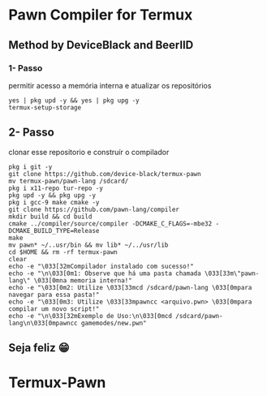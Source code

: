 # Pawn Compiler for Termux
## Method by DeviceBlack and BeerlID

### 1- Passo
permitir acesso a memória interna e atualizar os repositórios
```bsh
yes | pkg upd -y && yes | pkg upg -y
termux-setup-storage
```

## 2- Passo
clonar esse repositorio e construír o compilador
```bsh
pkg i git -y
git clone https://github.com/device-black/termux-pawn
mv termux-pawn/pawn-lang /sdcard/
pkg i x11-repo tur-repo -y
pkg upd -y && pkg upg -y
pkg i gcc-9 make cmake -y
git clone https://github.com/pawn-lang/compiler
mkdir build && cd build
cmake ../compiler/source/compiler -DCMAKE_C_FLAGS=-mbe32 -DCMAKE_BUILD_TYPE=Release
make
mv pawn* ~/..usr/bin && mv lib* ~/../usr/lib
cd $HOME && rm -rf termux-pawn
clear
echo -e "\033[32mCompilador instalado com sucesso!"
echo -e "\n\033[0m1: Observe que há uma pasta chamada \033[33m\"pawn-lang\" \033[0mna memoria interna!"
echo -e "\033[0m2: Utilize \033[33mcd /sdcard/pawn-lang \033[0mpara navegar para essa pasta!"
echo -e "\033[0m3: Utilize \033[33mpawncc <arquivo.pwn> \033[0mpara compilar um novo script!"
echo -e "\n\033[32mExemplo de Uso:\n\033[0mcd /sdcard/pawn-lang\n\033[0mpawncc gamemodes/new.pwn"
```

## Seja feliz 😁
# Termux-Pawn
